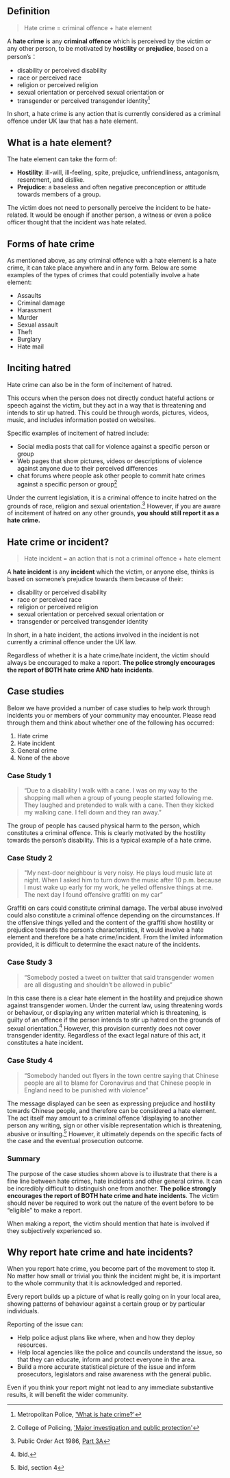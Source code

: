 ## Definition

> Hate crime = criminal offence + hate element

A **hate crime** is any **criminal offence** which is perceived by the victim or any other person, to be motivated by **hostility** or **prejudice**, based on a person’s：
- disability or perceived disability
- race or perceived race
- religion or perceived religion
- sexual orientation or perceived sexual orientation or
- transgender or perceived transgender identity[^1]

In short, a hate crime is any action that is currently considered as a criminal offence under UK law that has a hate element.


## What is a hate element?

The hate element can take the form of:
- **Hostility**: ill-will, ill-feeling, spite, prejudice, unfriendliness, antagonism, resentment, and dislike.
- **Prejudice**: a baseless and often negative preconception or attitude towards members of a group.

The victim does not need to personally perceive the incident to be hate-related. It would be enough if another person, a witness or even a police officer thought that the incident was hate related.

## Forms of hate crime

As mentioned above, as any criminal offence with a hate element is a hate crime, it can take place anywhere and in any form. Below are some examples of the types of crimes that could potentially involve a hate element:

- Assaults
- Criminal damage
- Harassment
- Murder
- Sexual assault
- Theft
- Burglary
- Hate mail

## Inciting hatred
Hate crime can also be in the form of incitement of hatred.

This occurs when the person does not directly conduct hateful actions or speech against the victim, but they act in a way that is threatening and intends to stir up hatred. This could be through words, pictures, videos, music, and includes information posted on websites.

Specific examples of incitement of hatred include:
- Social media posts that call for violence against a specific person or group
- Web pages that show pictures, videos or descriptions of violence against anyone due to their perceived differences
- chat forums where people ask other people to commit hate crimes against a specific person or group[^2]

Under the current legislation, it is a criminal offence to incite hatred on the grounds of race, religion and sexual orientation.[^3] However, if you are aware of incitement of hatred  on any other grounds, **you should still report it as a hate crime.**

## Hate crime or incident?

> Hate incident = an action that is not a criminal offence + hate element

A **hate incident** is any **incident** which the victim, or anyone else, thinks is based on someone’s prejudice towards them because of their:
- disability or perceived disability
- race or perceived race
- religion or perceived religion
- sexual orientation or perceived sexual orientation or
- transgender or perceived transgender identity

In short, in a hate incident, the actions involved in the incident is not currently a criminal offence under the UK law.

Regardless of whether it is a hate crime/hate incident, the victim should always be encouraged to make a report. **The police strongly encourages the report of BOTH hate crime AND hate incidents**.

## Case studies
Below we have provided a number of case studies to help work through incidents you or members of your community may encounter. Please read through them and think about whether one of the following has occurred:

1. Hate crime
2. Hate incident
3. General crime
4. None of the above

### Case Study 1

>  “Due to a disability I walk with a cane. I was on my way to the shopping mall when a group of young people started following me. They laughed and pretended to walk with a cane. Then they kicked my walking cane. I fell down and they ran away.”

The group of people has caused physical harm to the person, which constitutes a criminal offence. This is clearly motivated by the hostility towards the person’s disability. This is a typical example of a hate crime.

### Case Study 2

> "My next-door neighbour is very noisy. He plays loud music late at night. When I asked him to turn down the music after 10 p.m. because I must wake up early for my work, he yelled offensive things at me. The next day I found offensive graffiti on my car”

Graffiti on cars could constitute criminal damage. The verbal abuse involved could also constitute a criminal offence depending on the circumstances. If the offensive things yelled and the content of the graffiti show hostility or prejudice towards the person’s characteristics, it would involve a hate element and therefore be a hate crime/incident. From the limited information provided, it is difficult to determine the exact nature of the incidents.

### Case Study 3

>  “Somebody posted a tweet on twitter that said transgender women are all disgusting and shouldn’t be allowed in public”

In this case there is a clear hate element in the hostility and prejudice shown against transgender women.  Under the current law, using threatening words or behaviour, or displaying any written material which is threatening, is guilty of an offence if the person intends  to stir up hatred on the grounds of sexual orientation.[^4] However, this provision currently does not cover transgender identity. Regardless of the exact legal nature of this act, it constitutes a hate incident.

### Case Study 4

> “Somebody handed out flyers in the town centre saying that Chinese people are all to blame for Coronavirus and that Chinese people in England need to be punished with violence”

The message displayed can be seen as expressing prejudice and hostility towards Chinese people, and therefore can be considered a hate element. The act itself may amount to a criminal offence ‘displaying to another person any writing, sign or other visible representation which is threatening, abusive or insulting.[^5]	However, it ultimately depends on the specific facts of the case and the eventual prosecution outcome.

### Summary

The purpose of the case studies shown above is to illustrate that there is a fine line between hate crimes, hate incidents and other general crime. It can be incredibly difficult to distinguish one from another. **The police strongly encourages the report of BOTH hate crime and hate incidents**. The victim should never be required to work out the nature of the event before to be “eligible” to make a report.

When making a report, the victim should mention that hate is involved if they subjectively experienced so.

## Why report hate crime and hate incidents?

When you report hate crime, you become part of the movement to stop it. No matter how small or trivial you think the incident might be, it is important to the whole community that it is acknowledged and reported.

Every report builds up a picture of what is really going on in your local area, showing patterns of behaviour against a certain group or by particular individuals.

Reporting of the issue can:
- Help police adjust plans like where, when and how they deploy resources.
- Help local agencies like the police and councils understand the issue, so that they can educate, inform and protect everyone in the area.
- Build a more accurate statistical picture of the issue and inform prosecutors, legislators and raise awareness with the general public.

Even if you think your report might not lead to any immediate substantive results, it will benefit the wider community.

[^1]: Metropolitan Police, ['What is hate crime?'](https://www.met.police.uk/advice/advice-and-information/hco/hate-crime/what-is-hate-crime/)
[^2]: College of Policing, ['Major investigation and public protection'](https://www.app.college.police.uk/app-content/major-investigation-and-public-protection/hate-crime/inciting-hatred/)
[^3]: Public Order Act 1986, [Part 3A](https://www.legislation.gov.uk/ukpga/1986/64/part/3A)
[^4]: Ibid.
[^5]:Ibid, section 4
